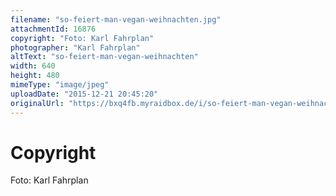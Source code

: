 ```yaml
---
filename: "so-feiert-man-vegan-weihnachten.jpg"
attachmentId: 16876
copyright: "Foto: Karl Fahrplan"
photographer: "Karl Fahrplan"
altText: "so-feiert-man-vegan-weihnachten"
width: 640
height: 480
mimeType: "image/jpeg"
uploadDate: "2015-12-21 20:45:20"
originalUrl: "https://bxq4fb.myraidbox.de/i/so-feiert-man-vegan-weihnachten.jpg"
---
```


# Copyright

Foto: Karl Fahrplan
